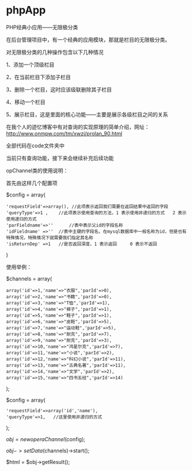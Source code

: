 # phpApp
PHP经典小应用——无限极分类

在后台管理项目中，有一个经典的应用模块，那就是栏目的无限极分类。

对无限极分类的几种操作包含以下几种情况

1、添加一个顶级栏目

2、在当前栏目下添加子栏目

3、删除一个栏目，这时应该级联删除其子栏目

4、移动一个栏目

5、展示栏目，这是里面的核心功能——主要是展示各级栏目之间的关系

在我个人的迹忆博客中有对查询的实现原理的简单介绍，网址：http://www.onmpw.com/tm/xwzj/prolan_90.html

全部代码在code文件夹中

当前只有查询功能，接下来会继续补充后续功能

opChannel类的使用说明：

首先由这样几个配置项

$config = array(

	'requestField'=>array(), //此项表示返回我们需要在返回结果中返回的字段
	'queryType'=>1 , 	//此项表示使用查询的方法，1 表示使用非递归的方式   2 表示使用递归的方式
	'parFieldname'=>''      //表中表示父id的字段名称
	'idFieldname' =>'' 	//表中主键的字段名，在mysql数据库中一般名称为id，但是也有特殊情况，特殊情况下就需要我们指定其名称
	'isReturnDep' =>1	//是否返回深度，1 表示返回     0 表示不返回

)

使用举例：

$channels = array(

    array('id'=>1,'name'=>"衣服",'parId'=>0),
    array('id'=>2,'name'=>"书籍",'parId'=>0),
    array('id'=>3,'name'=>"T恤",'parId'=>1),
    array('id'=>4,'name'=>"裤子",'parId'=>1),
    array('id'=>5,'name'=>"鞋子",'parId'=>1),
    array('id'=>6,'name'=>"皮鞋",'parId'=>5),
    array('id'=>7,'name'=>"运动鞋",'parId'=>5),
    array('id'=>8,'name'=>"耐克",'parId'=>7),
    array('id'=>9,'name'=>"耐克",'parId'=>3),
    array('id'=>10,'name'=>"鸿星尔克",'parId'=>7),
    array('id'=>11,'name'=>"小说",'parId'=>2),
    array('id'=>12,'name'=>"科幻小说",'parId'=>11),
    array('id'=>13,'name'=>"古典名著",'parId'=>11),
    array('id'=>14,'name'=>"文学",'parId'=>2),
    array('id'=>15,'name'=>"四书五经",'parId'=>14)
    
);

$config = array(

    'requestField'=>array('id','name'),
    'queryType'=>1,   //这里使用非递归的方式
    
);

$obj = new operaChannel($config);

$obj->setData($channels)->start();

$html = $obj->getResult();
